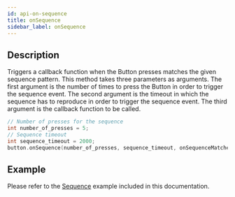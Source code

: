 ```yaml
---
id: api-on-sequence
title: onSequence
sidebar_label: onSequence
---
```




## Description

Triggers a callback function when the Button presses matches the given sequence pattern. This method takes three parameters as arguments. The first argument is the number of times to press the Button in order to trigger the sequence event. The second argument is the timeout in which the sequence has to reproduce in order to trigger the sequence event. The third argument is the callback function to be called.

```cpp
// Number of presses for the sequence
int number_of_presses = 5;
// Sequence timeout
int sequence_timeout = 2000;	
button.onSequence(number_of_presses, sequence_timeout, onSequenceMatchedCallback);
```



## Example

Please refer to the [Sequence](example-sequence) example included in this documentation.